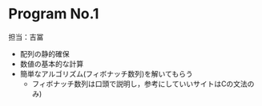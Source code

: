 # Program No.1
担当：吉冨

- 配列の静的確保
- 数値の基本的な計算
- 簡単なアルゴリズム(フィボナッチ数列)を解いてもらう
   - フィボナッチ数列は口頭で説明し，参考にしていいサイトはCの文法のみ)
